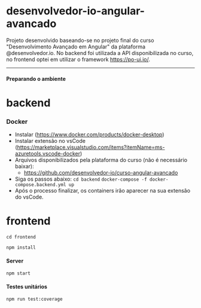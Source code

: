 # desenvolvedor-io-angular-avancado
Projeto desenvolvido baseando-se no projeto final do curso "Desenvolvimento Avançado em Angular" da plataforma @desenvolvedor.io.
No backend foi utilizada a API disponibilizada no curso, no frontend optei em utilizar o framework https://po-ui.io/.

---

#### Preparando o ambiente

# backend
### Docker
- Instalar (https://www.docker.com/products/docker-desktop)
- Instalar extensão no vsCode (https://marketplace.visualstudio.com/items?itemName=ms-azuretools.vscode-docker)
- Arquivos disponibilizados pela plataforma do curso (não é necessário baixar):
  - https://github.com/desenvolvedor-io/curso-angular-avancado
- Siga os passos abaixo:
`
cd backend
`
`
docker-compose -f docker-compose.backend.yml up
`
- Após o processo finalizar, os containers irão aparecer na sua extensão do vsCode.

# frontend
`
cd frontend
`

`
npm install
`

#### Server
`
npm start
`

#### Testes unitários
`
npm run test:coverage
`

